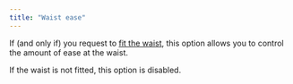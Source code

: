 ```yaml
---
title: "Waist ease"
---
```


If (and only if) you request to [fit the waist](/docs/designs/bibi/options/fitwaist), this option allows you to control the amount of ease at the waist.

If the waist is not fitted, this option is disabled.
